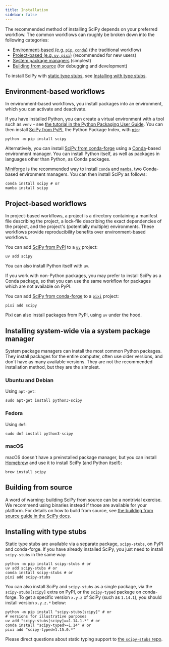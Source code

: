 ```yaml
---
title: Installation
sidebar: false
---
```


The recommended method of installing SciPy depends on your preferred workflow.
The common workflows can roughly be broken down into the following
categories:

- [Environment-based (e.g. `pip`, `conda`)](#environment-based) (the traditional workflow)
- [Project-based (e.g. `uv`, `pixi`)](#project-based) (recommended for new users)
- [System package managers](#system-package-managers) (simplest)
- [Building from source](#building-from-source) (for debugging and development)

To install SciPy with [static type stubs],
see [Installing with type stubs](#type-stubs).

[static type stubs]: https://typing.readthedocs.io/en/latest/guides/libraries.html

<a name="environment-based"></a>

## Environment-based workflows

In environment-based workflows, you install packages into an environment, which you
can activate and deactivate.

If you have installed Python, you can create a virtual environment with a tool such
as `venv` - see [the tutorial in the Python Packaging User Guide][venv-guide].
You can then install [SciPy from PyPI], the Python Package Index, with [`pip`]:

    python -m pip install scipy

[venv-guide]: https://packaging.python.org/en/latest/tutorials/installing-packages/#creating-virtual-environments
[SciPy from PyPI]: https://pypi.org/project/scipy/
[`pip`]: https://pip.pypa.io/en/stable/getting-started/

Alternatively, you can install [SciPy from conda-forge] using a [Conda]-based
environment manager. You can install Python itself, as well as packages in
languages other than Python, as Conda packages.

[Miniforge] is the recommended way to install `conda` and [`mamba`],
two Conda-based environment managers. You can then install SciPy as follows:

    conda install scipy # or
    mamba install scipy

[SciPy from conda-forge]: https://anaconda.org/conda-forge/scipy
[Miniforge]: https://conda-forge.org/download/
[Conda]: https://docs.conda.io/projects/conda/en/latest/index.html
[`mamba`]: https://mamba.readthedocs.io/en/latest/

<a name="project-based"></a>

## Project-based workflows

In project-based workflows, a project is a directory containing a manifest
file describing the project, a lock-file describing the exact dependencies
of the project, and the project's (potentially multiple) environments.
These workflows provide reproducibility benefits over environment-based workflows.

You can add [SciPy from PyPI] to a [`uv`] project:

    uv add scipy

You can also install Python itself with `uv`.

[`uv`]: https://docs.astral.sh/uv/

If you work with non-Python packages, you may prefer to install SciPy as
a Conda package, so that you can use the same workflow for packages which
are not available on PyPI.

You can add [SciPy from conda-forge] to a [`pixi`] project:

    pixi add scipy

Pixi can also install packages from PyPI, using `uv` under the hood.

[`pixi`]: https://pixi.sh/latest/

<a name="system-package-managers"></a>

## Installing system-wide via a system package manager

System package managers can install the most common Python packages.
They install packages for the entire computer, often use older versions,
and don't have as many available versions. They are not the recommended
installation method, but they are the simplest.

### Ubuntu and Debian

Using `apt-get`:

    sudo apt-get install python3-scipy

### Fedora

Using `dnf`:

    sudo dnf install python3-scipy

### macOS

macOS doesn't have a preinstalled package manager, but you can install
[Homebrew](https://brew.sh/) and use it to install SciPy (and Python itself):

    brew install scipy

<a name="building-from-source"></a>

## Building from source

A word of warning: building SciPy from source can be a nontrivial exercise. We
recommend using binaries instead if those are available for your platform.
For details on how to build from source, see
[the building from source guide in the SciPy docs][building-docs].

[building-docs]: https://scipy.github.io/devdocs/building/index.html

<a name="type-stubs"></a>

## Installing with type stubs

Static type stubs are available via a separate package, `scipy-stubs`, on
PyPI and conda-forge. If you have already installed SciPy, you just need to
install `scipy-stubs` in the same way:

    python -m pip install scipy-stubs # or
    uv add scipy-stubs # or
    conda install scipy-stubs # or
    pixi add scipy-stubs

<!---
XXX: https://github.com/conda-forge/scipy-stubs-feedstock/pull/5
-->

You can also install SciPy and `scipy-stubs` as a single package,
via the `scipy-stubs[scipy]` extra on PyPI, or the `scipy-typed`
package on conda-forge.
To get a specific version `x.y.z` of SciPy (such as `1.14.1`),
you should install version `x.y.z.*` below:

    python -m pip install "scipy-stubs[scipy]" # or
    # versions for illustrative purposes
    uv add "scipy-stubs[scipy]==1.14.1.*" # or
    conda install "scipy-typed>=1.14" # or
    pixi add "scipy-typed=1.15.0.*"

Please direct questions about static typing support to
[the `scipy-stubs` repo](https://github.com/jorenham/scipy-stubs).
